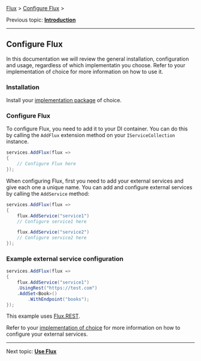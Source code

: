 <span class="breadcrumbs">
    <a href="./">Flux</a> &gt;
    <a href="./02.configure.html">Configure Flux</a> &gt;
</span>

Previous topic:
[**Introduction**](01.introduction.md)

---

## Configure Flux

In this documentation we will review the general installation, configuration and usage, regardless of which implementatin you choose. Refer to your implementation of choice for more information on how to use it.

### Installation

Install your [implementation package](04.implementations.md) of choice.

### Configure Flux

To configure Flux, you need to add it to your DI container. You can do this by calling the `AddFlux` extension method on your `IServiceCollection` instance.

```csharp
services.AddFlux(flux =>
{
    // Configure Flux here
});
```

When configuring Flux, first you need to add your external services and give each one a unique name. You can add and configure external services by calling the `AddService` method:

```csharp
services.AddFlux(flux =>
{
    flux.AddService("service1")
    // Configure service1 here

    flux.AddService("service2")
    // Configure service2 here
});
```

### Example external service configuration

```csharp
services.AddFlux(flux =>
{
    flux.AddService("service1")
    .UsingRest("https://test.com")
    .AddSet<Book>()
        .WithEndpoint("books");
});
```

This example uses [Flux.REST](../rest/01.introduction.md).

Refer to your [implementation of choice](04.implementations.md) for more information on how to configure your external services.

---

Next topic:
[**Use Flux**](03.use.md)